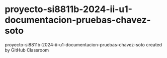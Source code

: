 # proyecto-si8811b-2024-ii-u1-documentacion-pruebas-chavez-soto
proyecto-si8811b-2024-ii-u1-documentacion-pruebas-chavez-soto created by GitHub Classroom
